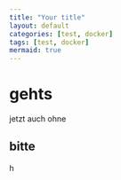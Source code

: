 ```yaml
---
title: "Your title"
layout: default
categories: [test, docker]
tags: [test, docker]
mermaid: true
---
```


# gehts

jetzt 
auch ohne

## bitte
h

